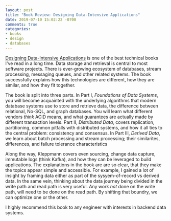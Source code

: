 ```yaml
---
layout: post
title: "Book Review: Designing Data-Intensive Applications"
date: 2019-07-10 15:02:22 -0700
comments: true
categories:
- books
- design
- databases
---
```


[Designing Data-Intensive Applications][book] is one of the best technical books I've read in a long time. Data storage and retrieval is central to most software projects. There is ever-growing ecosystem of databases, stream processing, messaging queues, and other related systems. The book successfully explains how this technologies are different, how they are similar, and how they fit together.

The book is split into three parts. In Part I, _Foundations of Data Systems_, you will become acquainted with the underlying algorithms that modern database systems use to store and retrieve data, the difference between relational, No-SQL, and graph databases. You will learn what different vendors *think* ACID means, and what guarantees are actually made by different transaction levels. Part II, _Distributed Data_, covers replication, partitioning, common pitfalls with distributed systems, and how it all ties to the central problem: consistency and consensus. In Part III, _Derived Data_, we learn about batch processing and stream processing; their similarites, differences, and failure tolerance characteristics


Along the way, Kleppmann covers even sourcing, change data capture, immutable logs (think Kafka), and how they can be leveraged to build applications. The explanations in the book are are so clear, that they make the topics appear simple and accessible. For example, I gained a lot of insight by framing data either as part of the sysyem-of-record vs derived data. In the same vein, thinking about the data journey being divided in the write path and read path is very useful. Any work *not* done on the write path, will need to be done on the read path. By shifting that boundry, we can optimize one or the other.

I highly recommend this book to any engineer with interests in backend data systems.

[book]: http://dataintensive.net/
